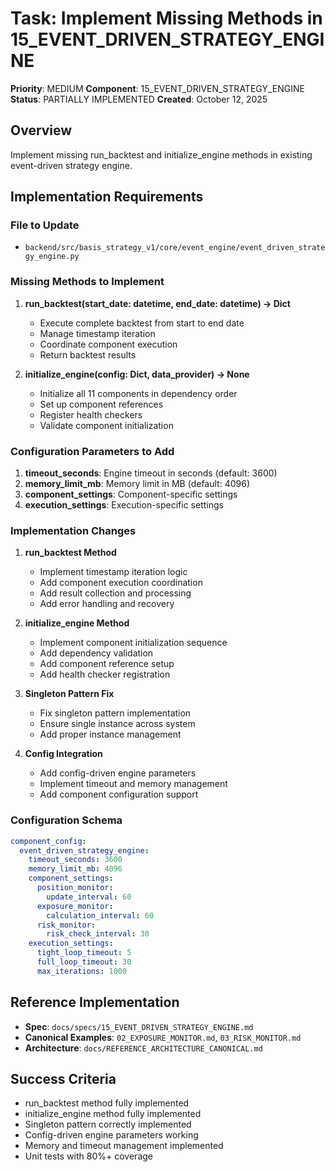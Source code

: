 # Task: Implement Missing Methods in 15_EVENT_DRIVEN_STRATEGY_ENGINE

**Priority**: MEDIUM
**Component**: 15_EVENT_DRIVEN_STRATEGY_ENGINE
**Status**: PARTIALLY IMPLEMENTED
**Created**: October 12, 2025

## Overview
Implement missing run_backtest and initialize_engine methods in existing event-driven strategy engine.

## Implementation Requirements

### File to Update
- `backend/src/basis_strategy_v1/core/event_engine/event_driven_strategy_engine.py`

### Missing Methods to Implement
1. **run_backtest(start_date: datetime, end_date: datetime) -> Dict**
   - Execute complete backtest from start to end date
   - Manage timestamp iteration
   - Coordinate component execution
   - Return backtest results

2. **initialize_engine(config: Dict, data_provider) -> None**
   - Initialize all 11 components in dependency order
   - Set up component references
   - Register health checkers
   - Validate component initialization

### Configuration Parameters to Add
1. **timeout_seconds**: Engine timeout in seconds (default: 3600)
2. **memory_limit_mb**: Memory limit in MB (default: 4096)
3. **component_settings**: Component-specific settings
4. **execution_settings**: Execution-specific settings

### Implementation Changes
1. **run_backtest Method**
   - Implement timestamp iteration logic
   - Add component execution coordination
   - Add result collection and processing
   - Add error handling and recovery

2. **initialize_engine Method**
   - Implement component initialization sequence
   - Add dependency validation
   - Add component reference setup
   - Add health checker registration

3. **Singleton Pattern Fix**
   - Fix singleton pattern implementation
   - Ensure single instance across system
   - Add proper instance management

4. **Config Integration**
   - Add config-driven engine parameters
   - Implement timeout and memory management
   - Add component configuration support

### Configuration Schema
```yaml
component_config:
  event_driven_strategy_engine:
    timeout_seconds: 3600
    memory_limit_mb: 4096
    component_settings:
      position_monitor:
        update_interval: 60
      exposure_monitor:
        calculation_interval: 60
      risk_monitor:
        risk_check_interval: 30
    execution_settings:
      tight_loop_timeout: 5
      full_loop_timeout: 30
      max_iterations: 1000
```

## Reference Implementation
- **Spec**: `docs/specs/15_EVENT_DRIVEN_STRATEGY_ENGINE.md`
- **Canonical Examples**: `02_EXPOSURE_MONITOR.md`, `03_RISK_MONITOR.md`
- **Architecture**: `docs/REFERENCE_ARCHITECTURE_CANONICAL.md`

## Success Criteria
- run_backtest method fully implemented
- initialize_engine method fully implemented
- Singleton pattern correctly implemented
- Config-driven engine parameters working
- Memory and timeout management implemented
- Unit tests with 80%+ coverage
